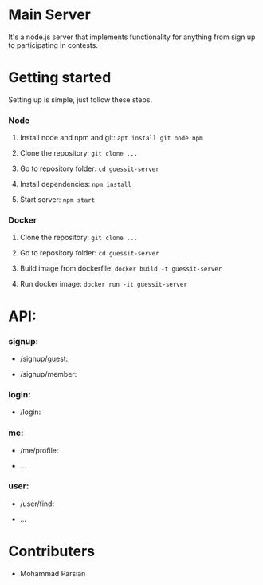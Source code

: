 # Main Server
It's a node.js server that implements functionality for anything from sign up to participating in contests.

# Getting started
Setting up is simple, just follow these steps.

### Node
1. Install node and npm and git:
`apt install git node npm `

2. Clone the repository:
`git clone ...`

3. Go to repository folder:
`cd guessit-server`

4. Install dependencies:
 `npm install`

5. Start server:
 `npm start`


### Docker
1. Clone the repository:
`git clone ...`

2. Go to repository folder:
`cd guessit-server`

3. Build image from dockerfile:
`docker build -t guessit-server`

4. Run docker image:
`docker run -it guessit-server`


# API:

### signup:

- /signup/guest:

- /signup/member:


### login:

- /login:


### me:

- /me/profile:

- ...


### user:

- /user/find:

- ...




# Contributers
- Mohammad Parsian
